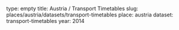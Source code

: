 type: empty
title: Austria / Transport Timetables
slug: places/austria/datasets/transport-timetables
place: austria
dataset: transport-timetables
year: 2014

